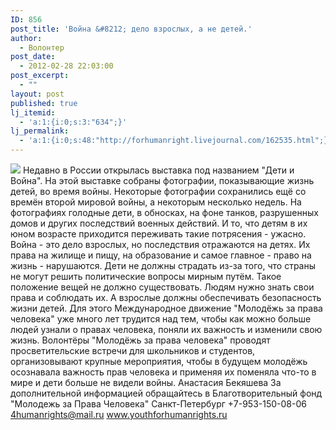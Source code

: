 ```yaml
---
ID: 856
post_title: 'Война &#8212; дело взрослых, а не детей.'
author:
  - Волонтер
post_date:
  - 2012-02-28 22:03:00
post_excerpt:
  - ""
layout: post
published: true
lj_itemid:
  - 'a:1:{i:0;s:3:"634";}'
lj_permalink:
  - 'a:1:{i:0;s:48:"http://forhumanright.livejournal.com/162535.html";}'
---
```


<img src="http://cs5338.vk.com/u132145096/132409092/x_5b26039f.jpg" /> Недавно в России открылась выставка под названием "Дети и Война". На этой выставке собраны фотографии, показывающие жизнь детей, во время войны. Некоторые фотографии сохранились ещё со времён второй мировой войны, а некоторым несколько недель.
На фотографиях голодные дети, в обносках, на фоне танков, разрушенных домов и других последствий военных действий. И то, что детям в их юном возрасте приходится переживать такие потрясения - ужасно. Война - это дело взрослых, но последствия отражаются на детях. Их права на жилище и пищу, на образование и самое главное - право на жизнь - нарушаются. Дети не должны страдать из-за того, что страны не могут решить политические вопросы мирным путём.
Такое положение вещей не должно существовать. Людям нужно знать свои права и соблюдать их. А взрослые должны обеспечивать безопасность жизни детей. Для этого Международное движение "Молодёжь за права человека" уже много лет трудится над тем, чтобы как можно больше людей узнали о правах человека, поняли их важность и изменили свою жизнь. Волонтёры "Молодёжь за права человека" проводят просветительские встречи для школьников и студентов, организовывают крупные мероприятия, чтобы в будущем молодёжь осознавала важность прав человека и применяя их поменяла что-то в мире и дети больше не видели войны.
Анастасия Бекяшева
За дополнительной информацией обращайтесь в
Благотворительный фонд
"Молодежь за Права Человека" Санкт-Петербург
+7-953-150-08-06
4humanrights@mail.ru
www.youthforhumanrights.ru